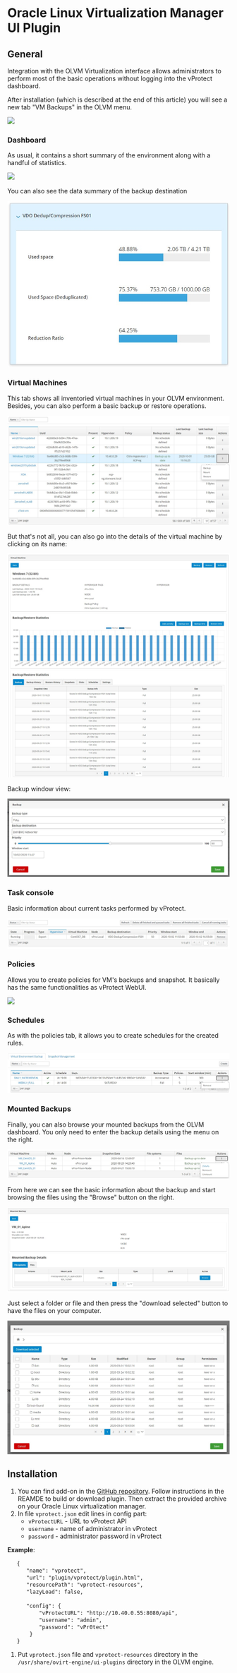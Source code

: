# Oracle Linux Virtualization Manager UI Plugin

## General

Integration with the OLVM Virtualization interface allows administrators to perform most of the basic operations without logging into the vProtect dashboard.

After installation \(which is described at the end of this article\) you will see a new tab "VM Backups" in the OLVM menu.

![](../../.gitbook/assets/integration-plugins-olvm-menu.jpg)

### Dashboard

As usual, it contains a short summary of the environment along with a handful of statistics.

![](../../.gitbook/assets/integration-plugins-olvm-dashboard.jpg)

You can also see the data summary of the backup destination

![](../../.gitbook/assets/integration-plugins-rhv-dashboard-backup-destination%20%282%29%20%282%29%20%282%29%20%282%29%20%282%29%20%281%29.jpg)

### Virtual Machines

This tab shows all inventoried virtual machines in your OLVM environment. Besides, you can also perform a basic backup or restore operations.

![](../../.gitbook/assets/integration-plugins-rhv-virtual-machines%20%282%29%20%282%29%20%282%29%20%282%29%20%282%29%20%281%29.jpg)

But that's not all, you can also go into the details of the virtual machine by clicking on its name:

![](../../.gitbook/assets/integration-plugins-rhv-virtual-machines-details%20%282%29%20%282%29%20%282%29%20%282%29%20%282%29.jpg)

Backup window view:

![](../../.gitbook/assets/integration-plugins-rhv-virtual-machines-backup%20%282%29%20%282%29%20%282%29%20%282%29%20%282%29%20%281%29.jpg)

### Task console

Basic information about current tasks performed by vProtect.

![](../../.gitbook/assets/integration-plugins-rhv-task-console%20%282%29%20%282%29%20%282%29%20%282%29%20%282%29%20%282%29.jpg)

### Policies

Allows you to create policies for VM's backups and snapshot. It basically has the same functionalities as vProtect WebUI.

![](../../.gitbook/assets/integration-plugins-rhv-policies%20%281%29.jpg)

### Schedules

As with the policies tab, it allows you to create schedules for the created rules.

![](../../.gitbook/assets/integration-plugins-rhv-schedules%20%282%29%20%282%29%20%282%29%20%282%29%20%282%29%20%281%29.jpg)

### Mounted Backups

Finally, you can also browse your mounted backups from the OLVM dashboard. You only need to enter the backup details using the menu on the right.

![](../../.gitbook/assets/integration-plugins-rhv-mounted-backups%20%282%29%20%282%29%20%282%29%20%282%29%20%282%29%20%282%29.jpg)

From here we can see the basic information about the backup and start browsing the files using the "Browse" button on the right.

![](../../.gitbook/assets/integration-plugins-rhv-mounted-backups-details%20%282%29%20%282%29%20%282%29%20%282%29%20%282%29%20%281%29.jpg)

Just select a folder or file and then press the "download selected" button to have the files on your computer.

![](../../.gitbook/assets/integration-plugins-rhv-mounted-backups-details-browse%20%282%29%20%282%29%20%282%29%20%282%29%20%282%29.jpg)

## Installation

1. You can find add-on in the [GitHub repository](https://github.com/Storware/ovirt-engine-ui-vprotect-extensions). Follow instructions in the REAMDE to build or download plugin. Then extract the provided archive on your Oracle Linux virtualization manager.
2. In file `vprotect.json` edit lines in config part:
   * `vProtectURL` - URL to vProtect API
   * `username` - name of administrator in vProtect
   * `password` - administrator password in vProtect

**Example**:

```text
   {
      "name": "vprotect",
      "url": "plugin/vprotect/plugin.html",
      "resourcePath": "vprotect-resources",
      "lazyLoad": false,

      "config": {
          "vProtectURL": "http://10.40.0.55:8080/api",
          "username": "admin",
          "password": "vPr0tect"
       }
   }
```

1. Put `vprotect.json` file and `vprotect-resources` directory in the `/usr/share/ovirt-engine/ui-plugins` directory in the OLVM engine.

